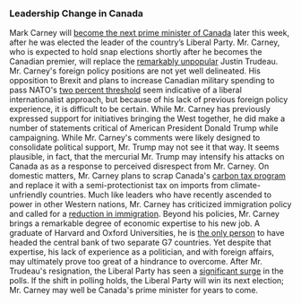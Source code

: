 ### Leadership Change in Canada
Mark Carney will [become the next prime minister of Canada](https://www.nytimes.com/2025/03/09/world/canada/mark-carney-liberal-election.html) later this week, after he was elected the leader of the country’s Liberal Party. Mr. Carney, who is expected to hold snap elections shortly after he becomes the Canadian premier, will replace the [remarkably unpopular](https://www.firstpost.com/explainers/justin-trudeau-steps-down-unpopular-13850591.html) Justin Trudeau.
Mr. Carney's foreign policy positions are not yet well delineated. His opposition to Brexit and plans to increase Canadian military spending to pass NATO's [two percent threshold](https://www.cbc.ca/news/politics/liberal-leadership-contender-mark-carney-defence-spending-1.7450718) seem indicative of a liberal internationalist approach, but because of his lack of previous foreign policy experience, it is difficult to be certain.
While Mr. Carney has previously expressed support for initiatives bringing the West together, he did make a number of  statements critical of American President Donald Trump while campaigning. While Mr. Carney's comments were likely designed to consolidate political support, Mr. Trump may not see it that way. It seems plausible, in fact, that the mercurial Mr. Trump may intensify his attacks on Canada as as a response to perceived disrespect from Mr. Carney.
On domestic matters, Mr. Carney plans to scrap Canada's [carbon tax program](https://www.cbc.ca/news/politics/carney-to-scrap-carbon-tax-1.7446908) and replace it with a semi-protectionist tax on imports from climate-unfriendly countries. Much like leaders who have recently ascended to power in other Western nations, Mr. Carney has criticized immigration policy and called for a [reduction in immigration](https://financialpost.com/news/economy/mark-carney-says-canadas-immigration-policy-suffered-failures-of-execution).
Beyond his policies, Mr. Carney brings a remarkable degree of economic expertise to his new job. A graduate of Harvard and Oxford Universities, he is [the only person](https://www.reuters.com/world/americas/mark-carney-crisis-fighting-central-banker-hopes-lead-canada-through-trade-war-2025-03-07/) to have headed the central bank of two separate G7 countries. Yet despite that expertise, his lack of experience as a politician, and with foreign affairs, may ultimately prove too great of a hindrance to overcome.
After Mr. Trudeau's resignation, the Liberal Party has seen a [significant surge](https://globalnews.ca/news/11034743/liberals-lead-poll-federal-vote-feb-25/) in the polls. If the shift in polling holds, the Liberal Party will win its next election; Mr. Carney may well be Canada's prime minister for years to come.
